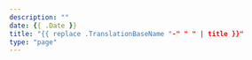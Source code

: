 ```yaml
---
description: ""
date: {{ .Date }}
title: "{{ replace .TranslationBaseName "-" " " | title }}"
type: "page"
---
```

